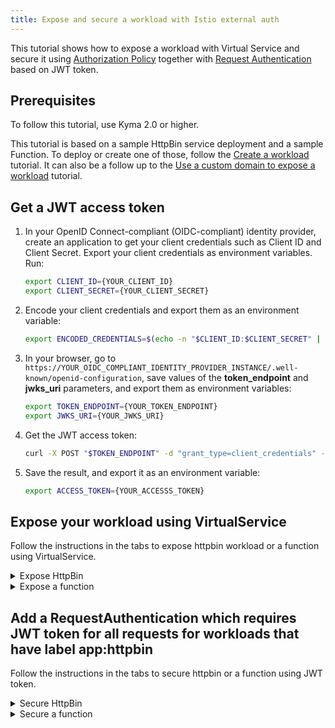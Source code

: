 ```yaml
---
title: Expose and secure a workload with Istio external auth
---
```


This tutorial shows how to expose a workload with Virtual Service and secure it using [Authorization Policy](https://istio.io/latest/docs/reference/config/security/authorization-policy/) together with [Request Authentication](https://istio.io/latest/docs/reference/config/security/request_authentication/) based on JWT token. 

## Prerequisites

To follow this tutorial, use Kyma 2.0 or higher.

This tutorial is based on a sample HttpBin service deployment and a sample Function. To deploy or create one of those, follow the [Create a workload](./apix-02-create-workload.md) tutorial. It can also be a follow up to the [Use a custom domain to expose a workload](./apix-01-own-domain.md) tutorial.

## Get a JWT access token

1. In your OpenID Connect-compliant (OIDC-compliant) identity provider, create an application to get your client credentials such as Client ID and Client Secret. Export your client credentials as environment variables. Run:

   ```bash
   export CLIENT_ID={YOUR_CLIENT_ID}
   export CLIENT_SECRET={YOUR_CLIENT_SECRET}
   ```

2. Encode your client credentials and export them as an environment variable:

   ```bash
   export ENCODED_CREDENTIALS=$(echo -n "$CLIENT_ID:$CLIENT_SECRET" | base64)
   ```

3. In your browser, go to `https://YOUR_OIDC_COMPLIANT_IDENTITY_PROVIDER_INSTANCE/.well-known/openid-configuration`, save values of the **token_endpoint** and **jwks_uri** parameters, and export them as environment variables:

   ```bash
   export TOKEN_ENDPOINT={YOUR_TOKEN_ENDPOINT}
   export JWKS_URI={YOUR_JWKS_URI}
   ```

4. Get the JWT access token:

   ```bash
   curl -X POST "$TOKEN_ENDPOINT" -d "grant_type=client_credentials" -d "client_id=$CLIENT_ID" -H "Content-Type: application/x-www-form-urlencoded" -H "Authorization: Basic $ENCODED_CREDENTIALS"
   ```

5. Save the result, and export it as an environment variable:

   ```bash
   export ACCESS_TOKEN={YOUR_ACCESSS_TOKEN}
   ```

## Expose your workload using VirtualService

Follow the instructions in the tabs to expose httpbin workload or a function using VirtualService.

<div tabs>

  <details>
  <summary>
  Expose HttpBin
  </summary>

1. Export the following environment variables:

   ```shell
   export DOMAIN={DOMAIN_NAME} # This is a Kyma domain or your custom subdomain e.g. api.mydomain.com.
   export GATEWAY=$NAMESPACE/httpbin-gateway # If you don't want to use your custom domain but a Kyma domain, use the following Kyma Gateway: `kyma-system/kyma-gateway`.
   ```

1. Run:

   ```shell
   cat <<EOF | kubectl apply -f -
   apiVersion: networking.istio.io/v1alpha3
   kind: VirtualService
   metadata:
     name: httpbin
     namespace: $NAMESPACE
   spec:
     hosts:
     - "httpbin.$DOMAIN"
     gateways:
     - $GATEWAY
     http:
     - match:
       - uri:
           prefix: /
       route:
       - destination:
           port:
             number: 8000
           host: httpbin.default.svc.cluster.local
   EOF
   ```
  </details>

  <details>
  <summary>
  Expose a function
  </summary>

1. Export the following environment variables:

   ```shell
   export DOMAIN={DOMAIN_NAME} # This is a Kyma domain or your custom subdomain e.g. api.mydomain.com.
   export GATEWAY=$NAMESPACE/httpbin-gateway # If you don't want to use your custom domain but a Kyma domain, use the following Kyma Gateway: `kyma-system/kyma-gateway`.
   ```

1. Run:

   ```shell
   cat <<EOF | kubectl apply -f -
   apiVersion: networking.istio.io/v1alpha3
   kind: VirtualService
   metadata:
     name: function
     namespace: $NAMESPACE
   spec:
     hosts:
     - "function.$DOMAIN"
     gateways:
     - $GATEWAY
     http:
     - match:
       - uri:
           prefix: /
       route:
       - destination:
           port:
             number: 80
           host: function.default.svc.cluster.local
   EOF
   ```

  </details>
</div>

## Add a RequestAuthentication which requires JWT token for all requests for workloads that have label app:httpbin

Follow the instructions in the tabs to secure httpbin or a function using JWT token.

<div tabs>

  <details>
  <summary>
  Secure HttpBin
  </summary>

1. Export the following values:

   ```shell
   export JWKS_URI={JWKS_URL} # e.g. https://YOUR_OIDC_COMPLIANT_IDENTITY_PROVIDER_INSTANCE/.well-known/jwks.json
   ```

1. Run:

   ```shell
   cat <<EOF | kubectl apply -f -
   apiVersion: security.istio.io/v1beta1
   kind: RequestAuthentication
   metadata:
    name: jwt-auth-httpbin
    namespace: $NAMESPACE
   spec:
    selector:
      matchLabels:
        app: httpbin
    jwtRules:
    - issuer: issuer
      jwksUri: $JWKS_URI
   ---
   apiVersion: security.istio.io/v1beta1
   kind: AuthorizationPolicy
   metadata:
     name: httpbin
     namespace: $NAMESPACE
   spec:
     selector:
       matchLabels:
         app: httpbin
     rules:
     - from:
       - source:
           requestPrincipals: ["*"]
   EOF
   ```

2. If you try to access secured workload you should get 403 Forbidden error:

   ```shell
   curl -ik -X GET https://httpbin.$DOMAIN/status/200
   ```

3. Using correct JWT token should give you 200 OK response

   ```shell
   curl -ik -X GET https://httpbin.$DOMAIN/status/200 --header 'Authorization:Bearer ACCESS_TOKEN'
   ```
  </details>

  <details>
  <summary>
  Secure a function
  </summary>

1. Export the following values:

   ```shell
   export JWKS_URI={JWKS_URL} # e.g. https://YOUR_OIDC_COMPLIANT_IDENTITY_PROVIDER_INSTANCE/.well-known/jwks.json
   ```

1. Run:

   ```shell
   cat <<EOF | kubectl apply -f -
   apiVersion: security.istio.io/v1beta1
   kind: RequestAuthentication
   metadata:
     name: jwt-auth-function
     namespace: $NAMESPACE
   spec:
     selector:
       matchLabels:
         app: function
     jwtRules:
     - issuer: issuer
       jwksUri: $JWKS_URI
   ---
   apiVersion: security.istio.io/v1beta1
   kind: AuthorizationPolicy
   metadata:
     name: function
     namespace: $NAMESPACE
   spec:
     selector:
       matchLabels:
         app: function
     rules:
     - from:
       - source:
           requestPrincipals: ["*"]
   EOF
   ```

2. If you try to access secured workload you should get 403 Forbidden error:

   ```shell
   curl -ik -X GET https://function.$DOMAIN/status/200
   ```

3. Using correct JWT token should give you 200 OK response

   ```shell
   curl -ik -X GET https://function.$DOMAIN/status/200 --header 'Authorization:Bearer ACCESS_TOKEN'
   ```
  </details>
</div>
